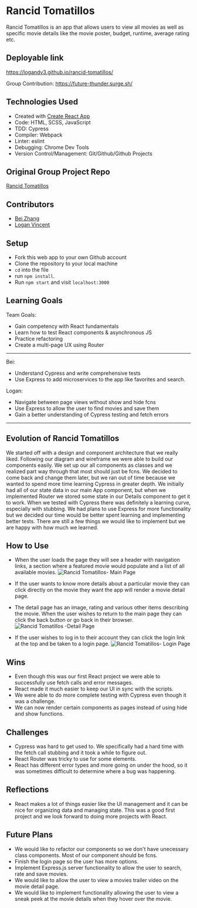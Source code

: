 # Rancid Tomatillos
Rancid Tomatillos is an app that allows users to view all movies as well as specific movie details like the movie poster, budget, runtime, average rating etc.


## Deployable link

https://logandv3.github.io/rancid-tomatillos/

Group Contribution: https://future-thunder.surge.sh/


## Technologies Used

* Created with [Create React App](https://github.com/facebook/create-react-app)
* Code: HTML, SCSS, JavaScript
* TDD: Cypress
* Compiler: Webpack
* Linter: eslint
* Debugging: Chrome Dev Tools
* Version Control/Management: Git/Github/Github Projects


## Original Group Project Repo
[Rancid Tomatillos](https://github.com/lokiandfengshui/rancid-tomatillos)


## Contributors

- [Bei Zhang](https://github.com/lokiandfengshui)
- [Logan Vincent](https://github.com/Logandv3)


## Setup

- Fork this web app to your own Github account
- Clone the repository to your local machine
- `cd` into the file
- run `npm install`.
- Run `npm start` and visit `localhost:3000`


## Learning Goals

Team Goals:
- Gain competency with React fundamentals
- Learn how to test React components & asynchronous JS
- Practice refactoring
- Create a multi-page UX using Router
---
Bei:
- Understand Cypress and write comprehensive tests
- Use Express to add microservices to the app like favorites and search.

Logan:
- Navigate between page views without show and hide fcns
- Use Express to allow the user to find movies and save them
- Gain a better understanding of Cypress testing and fetch errors
---


## Evolution of Rancid Tomatillos

We started off with a design and component architecture that we really liked.  Following our diagram and wireframe we were able to build our components easily.
We set up our all components as classes and we realized part way through that most should just be fcns.  We decided to come back and change them later, but we ran out of time because we wanted to spend more time learning Cypress in greater depth.  We initially had all of our state data in our main App component, but when we implemented Router we stored some state in our Details component to get it to work.  When we tested with Cypress there was definitely a learning curve, especially with stubbing.  We had plans to use Express for more functionality but we decided our time would be better spent learning and implementing better tests.  There are still a few things we would like to implement but we are happy with how much we learned. 


## How to Use

- When the user loads the page they will see a header with navigation links, a section where a featured movie would populate and a list of all available movies.
![Rancid Tomatillos- Main Page](https://user-images.githubusercontent.com/81990507/138781042-78712c2b-3920-4e4e-aa74-b755f6c18034.png)

- If the user wants to know more details about a particular movie they can click directly on the movie they want the app will render a movie detail page. 
- The detail page has an image, rating and various other items describing the movie.  When the user wishes to return to the main page they can click the back       button or go back in their browser.
![Rancid Tomatillos -Detail Page](https://user-images.githubusercontent.com/81990507/138781078-3a1765ff-04f7-46b3-9d43-b1c2ee1574a4.png)


- If the user wishes to log in to their account they can click the login link at the top and be taken to a login page.
![Rancid Tomatillos- Login Page](https://user-images.githubusercontent.com/81990507/138781118-ed6a7cfd-6327-4adc-bd5a-dc19a9c72e4a.png)



## Wins

- Even though this was our first React project we were able to successfully use fetch calls and error messages.
- React made it much easier to keep our UI in sync with the scripts.
- We were able to do more complete testing with Cypress even though it was a challenge.
- We can now render certain components as pages instead of using hide and show functions.

## Challenges

- Cypress was hard to get used to.  We specifically had a hard time with the fetch call stubbing and it took a while to figure out.
- React Router was tricky to use for some elements.
- React has different error types and more going on under the hood, so it was sometimes difficult to determine where a bug was happening.

## Reflections

- React makes a lot of things easier like the UI management and it can be nice for organizing data and managing state.  This was a good first project and we look   forward to doing more projects with React.


## Future Plans

- We would like to refactor our components so we don't have unecessary class components.  Most of our component should be fcns.
- Finish the login page so the user has more options.
- Implement Express.js server functionality to allow the user to search, rate and save movies.
- We would like to allow the user to view a movies trailer video on the movie detail page.
- We would like to implement functionality allowing the user to view a sneak peek at the movie details when they hover over the movie.
